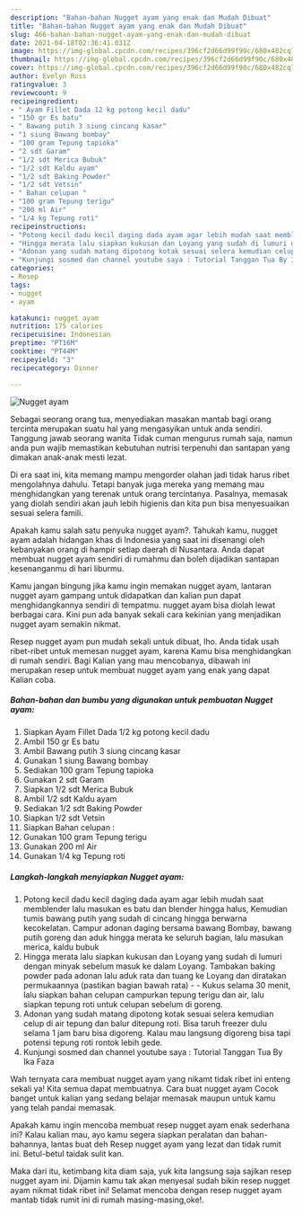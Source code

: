 ```yaml
---
description: "Bahan-bahan Nugget ayam yang enak dan Mudah Dibuat"
title: "Bahan-bahan Nugget ayam yang enak dan Mudah Dibuat"
slug: 466-bahan-bahan-nugget-ayam-yang-enak-dan-mudah-dibuat
date: 2021-04-18T02:36:41.031Z
image: https://img-global.cpcdn.com/recipes/396cf2d66d99f90c/680x482cq70/nugget-ayam-foto-resep-utama.jpg
thumbnail: https://img-global.cpcdn.com/recipes/396cf2d66d99f90c/680x482cq70/nugget-ayam-foto-resep-utama.jpg
cover: https://img-global.cpcdn.com/recipes/396cf2d66d99f90c/680x482cq70/nugget-ayam-foto-resep-utama.jpg
author: Evelyn Ross
ratingvalue: 3
reviewcount: 9
recipeingredient:
- " Ayam Fillet Dada 12 kg potong kecil dadu"
- "150 gr Es batu"
- " Bawang putih 3 siung cincang kasar"
- "1 siung Bawang bombay"
- "100 gram Tepung tapioka"
- "2 sdt Garam"
- "1/2 sdt Merica Bubuk"
- "1/2 sdt Kaldu ayam"
- "1/2 sdt Baking Powder"
- "1/2 sdt Vetsin"
- " Bahan celupan "
- "100 gram Tepung terigu"
- "200 ml Air"
- "1/4 kg Tepung roti"
recipeinstructions:
- "Potong kecil dadu kecil daging dada ayam agar lebih mudah saat memblender lalu masukan es batu dan blender hingga halus, Kemudian tumis bawang putih yang sudah di cincang hingga berwarna kecokelatan. Campur adonan daging bersama bawang Bombay, bawang putih goreng dan aduk hingga merata ke seluruh bagian, lalu masukan merica, kaldu bubuk"
- "Hingga merata lalu siapkan kukusan dan Loyang yang sudah di lumuri dengan minyak sebelum masuk ke dalam Loyang. Tambakan baking powder pada adonan lalu aduk rata dan tuang ke Loyang dan diratakan permukaannya (pastikan bagian bawah rata)   Kukus selama 30 menit, lalu siapkan bahan celupan campurkan tepung terigu dan air, lalu siapkan tepung roti untuk celupan sebelum di goreng."
- "Adonan yang sudah matang dipotong kotak sesuai selera kemudian celup di air tepung dan balur ditepung roti. Bisa taruh freezer dulu selama 1 jam baru bisa digoreng. Kalau mau langsung digoreng bisa tapi potensi tepung roti rontok lebih gede."
- "Kunjungi sosmed dan channel youtube saya : Tutorial Tanggan Tua By Ika Faza"
categories:
- Resep
tags:
- nugget
- ayam

katakunci: nugget ayam 
nutrition: 175 calories
recipecuisine: Indonesian
preptime: "PT16M"
cooktime: "PT44M"
recipeyield: "3"
recipecategory: Dinner

---
```



![Nugget ayam](https://img-global.cpcdn.com/recipes/396cf2d66d99f90c/680x482cq70/nugget-ayam-foto-resep-utama.jpg)

Sebagai seorang orang tua, menyediakan masakan mantab bagi orang tercinta merupakan suatu hal yang mengasyikan untuk anda sendiri. Tanggung jawab seorang  wanita Tidak cuman mengurus rumah saja, namun anda pun wajib memastikan kebutuhan nutrisi terpenuhi dan santapan yang dimakan anak-anak mesti lezat.

Di era  saat ini, kita memang mampu mengorder olahan jadi tidak harus ribet mengolahnya dahulu. Tetapi banyak juga mereka yang memang mau menghidangkan yang terenak untuk orang tercintanya. Pasalnya, memasak yang diolah sendiri akan jauh lebih higienis dan kita pun bisa menyesuaikan sesuai selera famili. 



Apakah kamu salah satu penyuka nugget ayam?. Tahukah kamu, nugget ayam adalah hidangan khas di Indonesia yang saat ini disenangi oleh kebanyakan orang di hampir setiap daerah di Nusantara. Anda dapat membuat nugget ayam sendiri di rumahmu dan boleh dijadikan santapan kesenanganmu di hari liburmu.

Kamu jangan bingung jika kamu ingin memakan nugget ayam, lantaran nugget ayam gampang untuk didapatkan dan kalian pun dapat menghidangkannya sendiri di tempatmu. nugget ayam bisa diolah lewat berbagai cara. Kini pun ada banyak sekali cara kekinian yang menjadikan nugget ayam semakin nikmat.

Resep nugget ayam pun mudah sekali untuk dibuat, lho. Anda tidak usah ribet-ribet untuk memesan nugget ayam, karena Kamu bisa menghidangkan di rumah sendiri. Bagi Kalian yang mau mencobanya, dibawah ini merupakan resep untuk membuat nugget ayam yang enak yang dapat Kalian coba.

<!--inarticleads1-->

##### Bahan-bahan dan bumbu yang digunakan untuk pembuatan Nugget ayam:

1. Siapkan  Ayam Fillet Dada 1/2 kg potong kecil dadu
1. Ambil 150 gr Es batu
1. Ambil  Bawang putih 3 siung cincang kasar
1. Gunakan 1 siung Bawang bombay
1. Sediakan 100 gram Tepung tapioka
1. Gunakan 2 sdt Garam
1. Siapkan 1/2 sdt Merica Bubuk
1. Ambil 1/2 sdt Kaldu ayam
1. Sediakan 1/2 sdt Baking Powder
1. Siapkan 1/2 sdt Vetsin
1. Siapkan  Bahan celupan :
1. Gunakan 100 gram Tepung terigu
1. Gunakan 200 ml Air
1. Gunakan 1/4 kg Tepung roti




<!--inarticleads2-->

##### Langkah-langkah menyiapkan Nugget ayam:

1. Potong kecil dadu kecil daging dada ayam agar lebih mudah saat memblender lalu masukan es batu dan blender hingga halus, Kemudian tumis bawang putih yang sudah di cincang hingga berwarna kecokelatan. Campur adonan daging bersama bawang Bombay, bawang putih goreng dan aduk hingga merata ke seluruh bagian, lalu masukan merica, kaldu bubuk
1. Hingga merata lalu siapkan kukusan dan Loyang yang sudah di lumuri dengan minyak sebelum masuk ke dalam Loyang. Tambakan baking powder pada adonan lalu aduk rata dan tuang ke Loyang dan diratakan permukaannya (pastikan bagian bawah rata)  -  - Kukus selama 30 menit, lalu siapkan bahan celupan campurkan tepung terigu dan air, lalu siapkan tepung roti untuk celupan sebelum di goreng.
1. Adonan yang sudah matang dipotong kotak sesuai selera kemudian celup di air tepung dan balur ditepung roti. Bisa taruh freezer dulu selama 1 jam baru bisa digoreng. Kalau mau langsung digoreng bisa tapi potensi tepung roti rontok lebih gede.
1. Kunjungi sosmed dan channel youtube saya : Tutorial Tanggan Tua By Ika Faza




Wah ternyata cara membuat nugget ayam yang nikamt tidak ribet ini enteng sekali ya! Kita semua dapat membuatnya. Cara buat nugget ayam Cocok banget untuk kalian yang sedang belajar memasak maupun untuk kamu yang telah pandai memasak.

Apakah kamu ingin mencoba membuat resep nugget ayam enak sederhana ini? Kalau kalian mau, ayo kamu segera siapkan peralatan dan bahan-bahannya, lantas buat deh Resep nugget ayam yang lezat dan tidak rumit ini. Betul-betul taidak sulit kan. 

Maka dari itu, ketimbang kita diam saja, yuk kita langsung saja sajikan resep nugget ayam ini. Dijamin kamu tak akan menyesal sudah bikin resep nugget ayam nikmat tidak ribet ini! Selamat mencoba dengan resep nugget ayam mantab tidak rumit ini di rumah masing-masing,oke!.

